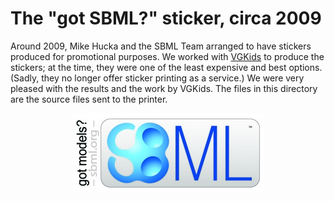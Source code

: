 The "got SBML?" sticker, circa 2009
===================================

Around 2009, Mike Hucka and the SBML Team arranged to have stickers produced for promotional purposes.  We worked with [VGKids](https://www.vgkids.com) to produce the stickers; at the time, they were one of the least expensive and best options. (Sadly, they no longer offer sticker printing as a service.)  We were very pleased with the results and the work by VGKids.  The files in this directory are the source files sent to the printer.

<p align="center">
<img src="sbml-sticker-preview.jpg">
</p>
